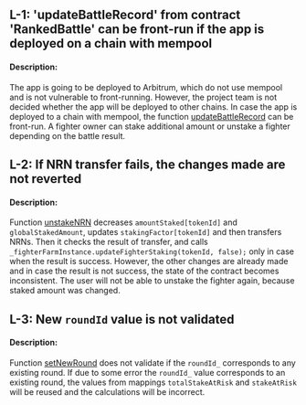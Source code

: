 ## L-1: 'updateBattleRecord' from contract 'RankedBattle' can be front-run if the app is deployed on a chain with mempool

#### Description:
The app is going to be deployed to Arbitrum, which do not use mempool and is not vulnerable to front-running. However, the project team is not decided whether the app will be deployed to other chains. In case the app is deployed to a chain with mempool, the function [updateBattleRecord](https://github.com/code-423n4/2024-02-ai-arena/blob/cd1a0e6d1b40168657d1aaee8223dc050e15f8cc/src/RankedBattle.sol#L322) can be front-run. A fighter owner can stake additional amount or unstake a fighter depending on the battle result.

## L-2: If NRN transfer fails, the changes made are not reverted

#### Description:
Function [unstakeNRN](https://github.com/code-423n4/2024-02-ai-arena/blob/cd1a0e6d1b40168657d1aaee8223dc050e15f8cc/src/RankedBattle.sol#L270) decreases `amountStaked[tokenId]` and `globalStakedAmount`, updates `stakingFactor[tokenId]` and then transfers NRNs. Then it checks the result of transfer, and calls `_fighterFarmInstance.updateFighterStaking(tokenId, false);` only in case when the result is success. However, the other changes are already made and in case the result is not success, the state of the contract becomes inconsistent. The user will not be able to unstake the fighter again, because staked amount was changed.

## L-3: New `roundId` value is not validated

#### Description:
Function [setNewRound](https://github.com/code-423n4/2024-02-ai-arena/blob/cd1a0e6d1b40168657d1aaee8223dc050e15f8cc/src/StakeAtRisk.sol#L78) does not validate if the `roundId_` corresponds to any existing round. If due to some error the `roundId_` value corresponds to an existing round, the values from mappings `totalStakeAtRisk` and `stakeAtRisk` will be reused and the calculations will be incorrect.
